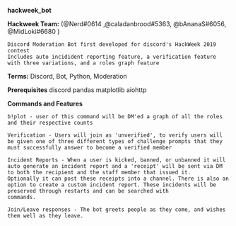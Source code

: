<b>hackweek_bot</b>

<b>Hackweek Team:</b>
    (@Nerd#0614 ,@caladanbrood#5363, @bAnanaS#6056, @MidLoki#6680 )

    Discord Moderation Bot first developed for discord's HackWeek 2019 contest
    Includes auto incidident reporting feature, a verification feature with three variations, and a roles graph feature

 
 <b>Terms:</b>
     Discord, Bot, Python, Moderation

<b>Prerequisites</b>
    discord
    pandas
    matplotlib
    aiohttp

<b>Commands and Features</b>

    b!plot - user of this command will be DM'ed a graph of all the roles and their respective counts
    
    Verification - Users will join as 'unverified', to verify users will be given one of three different types of challenge prompts that they must successfully answer to become a verified member
    
    Incident Reports - When a user is kicked, banned, or unbanned it will auto generate an incident report and a 'receipt' will be sent via DM to both the recipient and the staff member that issued it. 
    Optionally it can post these receipts into a channel. There is also an option to create a custom incident report. These incidents will be preserved through restarts and can be searched with 
    commands.
    
    Join/Leave responses - The bot greets people as they come, and wishes them well as they leave.